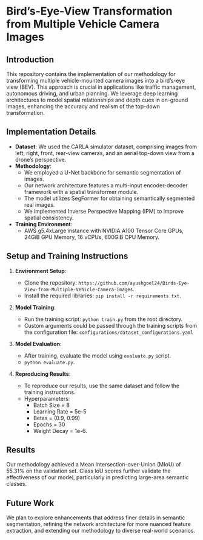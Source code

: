 # Bird’s-Eye-View Transformation from Multiple Vehicle Camera Images

## Introduction
This repository contains the implementation of our methodology for transforming multiple vehicle-mounted camera images into a bird’s-eye view (BEV). This approach is crucial in applications like traffic management, autonomous driving, and urban planning. We leverage deep learning architectures to model spatial relationships and depth cues in on-ground images, enhancing the accuracy and realism of the top-down transformation.

## Implementation Details
- **Dataset**: We used the CARLA simulator dataset, comprising images from left, right, front, rear-view cameras, and an aerial top-down view from a drone’s perspective.
- **Methodology**: 
    - We employed a U-Net backbone for semantic segmentation of images.
    - Our network architecture features a multi-input encoder-decoder framework with a spatial transformer module.
    - The model utilizes SegFormer for obtaining semantically segmented real images.
    - We implemented Inverse Perspective Mapping (IPM) to improve spatial consistency.
- **Training Environment**: 
    - AWS g5.4xLarge instance with NVIDIA A100 Tensor Core GPUs, 24GiB GPU Memory, 16 vCPUs, 600GiB CPU Memory.

## Setup and Training Instructions
1. **Environment Setup**:
    - Clone the repository: `https://github.com/ayushgoel24/Birds-Eye-View-from-Multiple-Vehicle-Camera-Images`.
    - Install the required libraries: `pip install -r requirements.txt`.

2. **Model Training**:
    - Run the training script: `python train.py` from the root directory.
    - Custom arguments could be passed through the training scripts from the configuration file: `configurations/dataset_configurations.yaml`

3. **Model Evaluation**:
    - After training, evaluate the model using `evaluate.py` script.
    - `python evaluate.py`.

5. **Reproducing Results**:
    - To reproduce our results, use the same dataset and follow the training instructions.
    - Hyperparameters: 
        - Batch Size = 8
        - Learning Rate = 5e-5
        - Betas = (0.9, 0.99)
        - Epochs = 30
        - Weight Decay = 1e-6.

## Results
Our methodology achieved a Mean Intersection-over-Union (MIoU) of 55.31% on the validation set. Class IoU scores further validate the effectiveness of our model, particularly in predicting large-area semantic classes.

## Future Work
We plan to explore enhancements that address finer details in semantic segmentation, refining the network architecture for more nuanced feature extraction, and extending our methodology to diverse real-world scenarios.
